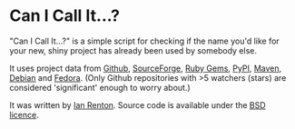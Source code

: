 Can I Call It...?
=================

"Can I Call It...?" is a simple script for checking if the name you'd like for your new, shiny project has already been used by somebody else.

It uses project data from [Github][1], [SourceForge][2], [Ruby Gems][3], [PyPI][4], [Maven][5], [Debian][9] and [Fedora][8]. (Only Github repositories with >5 watchers (stars) are considered 'significant' enough to worry about.)

It was written by [Ian Renton][6]. Source code is available under the [BSD licence][7].

 [1]: https://github.com
 [2]: http://sourceforge.net
 [3]: http://rubygems.org
 [4]: http://pypi.python.org
 [5]: http://search.maven.org
 [6]: http://ianrenton.com
 [7]: https://github.com/ianrenton/canicallit/blob/master/LICENCE.md
 [8]: https://admin.fedoraproject.org/pkgdb
 [9]: http://packages.debian.org
